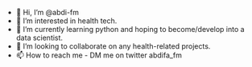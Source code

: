 - 👋 Hi, I’m @abdi-fm
- 👀 I’m interested in health tech. 
- 🌱 I’m currently learning python and hoping to become/develop into a data scientist. 
- 💞️ I’m looking to collaborate on any health-related projects.
- 📫 How to reach me - DM me on twitter abdifa_fm

<!---
abdi-fm/abdi-fm is a ✨ special ✨ repository because its `README.md` (this file) appears on your GitHub profile.
You can click the Preview link to take a look at your changes.
--->
